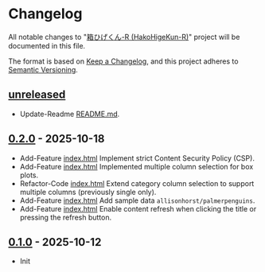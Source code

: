 # Changelog

All notable changes to "[箱ひげくん-R (HakoHigeKun-R)](https://github.com/btklab/HakoHigeKun-R)" project will be documented in this file.

The format is based on [Keep a Changelog](https://keepachangelog.com/en/1.0.0/),
and this project adheres to [Semantic Versioning](https://semver.org/spec/v2.0.0.html).

## [unreleased]

- Update-Readme [README.md].

## [0.2.0] - 2025-10-18

- Add-Feature [index.html] Implement strict Content Security Policy (CSP).
- Add-Feature [index.html] Implemented multiple column selection for box plots.
- Refactor-Code [index.html] Extend category column selection to support multiple columns (previously single only).
- Add-Feature [index.html] Add sample data `allisonhorst/palmerpenguins`.
- Add-Feature [index.html] Enable content refresh when clicking the title or pressing the refresh button.

## [0.1.0] - 2025-10-12

- Init



[README.md]: blob/main/README.md
[CHANGELOG.md]: blob/main/CHANGELOG.md
[index.html]: blob/main/index.html
[index-unsafe.html]: blob/main/index-unsafe.html


[unreleased]: https://github.com/btklab/pwsh-sketches/compare/0.2.0..HEAD
[0.2.0]: https://github.com/btklab/pwsh-sketches/releases/tag/0.2.0
[0.1.0]: https://github.com/btklab/pwsh-sketches/releases/tag/0.1.0

